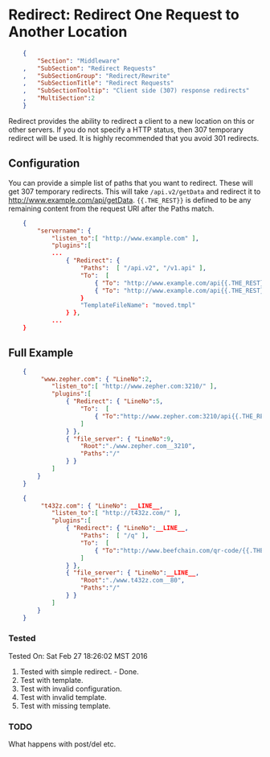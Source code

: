 Redirect: Redirect One Request to Another Location
==================================================
``` JSON
	{
		"Section": "Middleware"
	,	"SubSection": "Redirect Requests"
	,	"SubSectionGroup": "Redirect/Rewrite"
	,	"SubSectionTitle": "Redirect Requests"
	,	"SubSectionTooltip": "Client side (307) response redirects"
	, 	"MultiSection":2
	}
```

Redirect provides the ability to redirect a client to a new location on this or other servers.  If you do
not specify a HTTP status, then 307 temporary redirect will be used.   It is highly recommended that you
avoid 301 redirects.

Configuration
-------------

You can provide a simple list of paths that you want to redirect.  These will get 307 temporary redirects.
This will take `/api.v2/getData` and redirect it to http://www.example.com/api/getData.
`{{.THE_REST}}` is defined to be any remaining content from the request URI after the Paths match.
 
``` JSON
	{
		"servername": { 
			"listen_to":[ "http://www.example.com" ],
			"plugins":[
			...
				{ "Redirect": { 
					"Paths":  [ "/api.v2", "/v1.api" ],
					"To":  [
						{ "To": "http://www.example.com/api{{.THE_REST}}", "Code": "MovedTemporary" },
						{ "To": "http://www.example.com/api{{.THE_REST}}", "Code": "MovedPermanent" },
					}
					"TemplateFileName": "moved.tmpl"
				} },
			...
	}
``` 


Full Example
------------

``` JSON
	{
		 "www.zepher.com": { "LineNo":2,
			"listen_to":[ "http://www.zepher.com:3210/" ],
			"plugins":[
				{ "Redirect": { "LineNo":5, 
					"To":  [
						{ "To":"http://www.zepher.com:3210/api{{.THE_REST}}" }
					]
				} },
				{ "file_server": { "LineNo":9,
					"Root":"./www.zepher.com__3210",
					"Paths":"/"
				} }
			]
		}
	}
``` 

``` JSON
	{
		 "t432z.com": { "LineNo": __LINE__,
			"listen_to":[ "http://t432z.com/" ],
			"plugins":[
				{ "Redirect": { "LineNo":__LINE__, 
					"Paths":  [ "/q" ],
					"To":  [
						{ "To":"http://www.beefchain.com/qr-code/{{.THE_REST}}", "Code": "MovedTemporary" },
					]
				} },
				{ "file_server": { "LineNo":__LINE__,
					"Root":"./www.t432z.com__80",
					"Paths":"/"
				} }
			]
		}
	}
``` 

### Tested

Tested On: Sat Feb 27 18:26:02 MST 2016

1. Tested with simple redirect. - Done.
1. Test with template.
1. Test with invalid configuration.
1. Test with invalid template.
1. Test with missing template.


### TODO

What happens with post/del etc.

